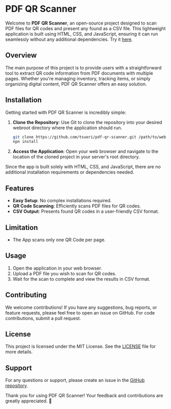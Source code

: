 # PDF QR Scanner

Welcome to **PDF QR Scanner**, an open-source project designed to scan PDF files for QR codes and present any found as a CSV file. This lightweight application is built using HTML, CSS, and JavaScript, ensuring it can run seamlessly without any additional dependencies. Try it [here](https://qrscan.campa.tools/).

## Overview

The main purpose of this project is to provide users with a straightforward tool to extract QR code information from PDF documents with multiple pages. Whether you're managing inventory, tracking items, or simply organizing digital content, PDF QR Scanner offers an easy solution.

## Installation

Getting started with PDF QR Scanner is incredibly simple:

1. **Clone the Repository**: Use Git to clone the repository into your desired webroot directory where the application should run.
   ```bash
   git clone https://github.com/tsueri/pdf-qr-scanner.git /path/to/webroot
   npn install
   ```

2. **Access the Application**: Open your web browser and navigate to the location of the cloned project in your server's root directory.

Since the app is built solely with HTML, CSS, and JavaScript, there are no additional installation requirements or dependencies needed.

## Features

- **Easy Setup**: No complex installations required.
- **QR Code Scanning**: Efficiently scans PDF files for QR codes.
- **CSV Output**: Presents found QR codes in a user-friendly CSV format.

## Limitation

- The App scans only one QR Code per page.

## Usage

1. Open the application in your web browser.
2. Upload a PDF file you wish to scan for QR codes.
3. Wait for the scan to complete and view the results in CSV format.

## Contributing

We welcome contributions! If you have any suggestions, bug reports, or feature requests, please feel free to open an issue on GitHub. For code contributions, submit a pull request.

## License

This project is licensed under the MIT License. See the [LICENSE](https://github.com/tsueri/pdf-qr-scanner/blob/main/LICENSE) file for more details.

## Support

For any questions or support, please create an issue in the [GitHub repository](https://github.com/tsueri/pdf-qr-scanner/issues).

Thank you for using PDF QR Scanner! Your feedback and contributions are greatly appreciated. 🚀